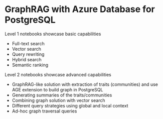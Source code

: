 # GraphRAG with Azure Database for PostgreSQL
Level 1 notebooks showcase basic capabilities
- Full-text search
- Vector search
- Query rewriting
- Hybrid search
- Semantic ranking

Level 2 notebooks showcase advanced capabilities
- GraphRAG-like solution with extraction of traits (communities) and use AGE extension to build graph in PostgreSQL
- Generating summaries of the traits/communities
- Combining graph solution with vector search
- Different query strategies using global and local context
- Ad-hoc graph traversal queries
